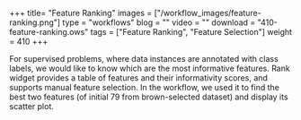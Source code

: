 +++
title= "Feature Ranking"
images =  ["/workflow_images/feature-ranking.png"]
type = "workflows"
blog =  ""
video = ""
download = "410-feature-ranking.ows"
tags = ["Feature Ranking", "Feature Selection"]
weight = 410
+++

For supervised problems, where data instances are annotated with class labels, we would like to know which are the most informative features. Rank widget provides a table of features and their informativity scores, and supports manual feature selection. In the workflow, we used it to find the best two features (of initial 79 from brown-selected dataset) and display its scatter plot.
